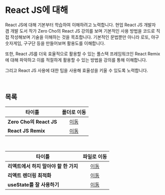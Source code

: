 # React JS에 대해
React JS에 대해 기본부터 학습하여 이해하려고 노력합니다. 현업 React JS 개발자 겸 개발 도서 작가 Zero Cho의 React JS 강의를 보며 기본적인 사용 방법을 코드로 직접 작성해보며 기술을 이해하는 것을 목쵸합니다. 기본적인 문법뿐만 아니라 로또, 야구숫자게임, 구구단 등을 만들어보며 활용도를 이해합니다.   

또한, React JS를 더욱 효율적으로 활용할 수 있는 풀스택 프레임워크인 React Remix에 대해 파악하고 이를 적절하게 활용할 수 있는 방법을 강의를 통해 이해합니다.   

그리고 React JS 사용에 대한 팁을 사용해 효율성을 키울 수 있도록 노력합니다.   

<br/>

## 목록
|타이틀|폴더로 이동|
|---|:---:|
|**Zero Cho의 React JS**|[이동](https://github.com/Hschan2/LearnJavascript/tree/main/React/ReactLecture)|
|**React JS Remix**|[이동](https://github.com/Hschan2/LearnJavascript/tree/main/React/React-Remix)|


<br/>

|타이틀|파일로 이동|
|---|:---:|
|**리액트에서 하지 말아야 할 한 가지**|[이동](https://github.com/Hschan2/LearnJavascript/blob/main/React/%EB%A6%AC%EC%95%A1%ED%8A%B8%EC%97%90%EC%84%9C%20%ED%95%98%EC%A7%80%20%EB%A7%90%EC%95%84%EC%95%BC%20%ED%95%A0%20%EA%B2%83.md)|
|**리액트 렌더링 최적화**|[이동](https://github.com/Hschan2/LearnJavascript/blob/main/React/%EB%A6%AC%EC%95%A1%ED%8A%B8%20%EB%A0%8C%EB%8D%94%EB%A7%81%20%EC%B5%9C%EC%A0%81%ED%99%94.js)|
|**useState를 잘 사용하기**|[이동](https://github.com/Hschan2/LearnJavascript/blob/main/React/howToMakeReactState.js)|
